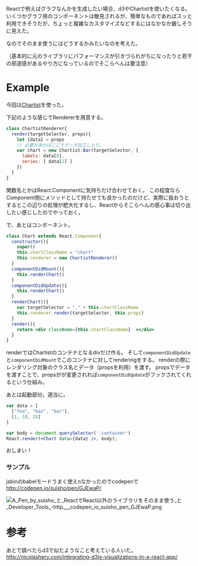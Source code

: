 
Reactで例えばグラフなんかを生成したい場合、d3やChartistを使いたくなる。
いくつかグラフ用のコンポーネントは散見されるが、簡単なものであればスッと利用できそうだが、ちょっと複雑なカスタマイズなどするにはなかなか厳しそうに見えた。

なのでそのまま使うにはどうするかみたいなのを考えた。

（基本的に元のライブラリにパフォーマンスが引きづられがちになったりと若干の邪道感があるやり方になっているのでそこらへんは要注意）


# Example
今回は[Chartist](https://gionkunz.github.io/chartist-js/)を使った。

下記のような感じでRendererを用意する。

```ChartistRenderer.js
class ChartistRenderer{
  render(targetSelector, props){
    let {data} = props
    // 必要があればここでデータ加工したり。
    var chart = new Chartist.Bar(targetSelector, {
      labels: data[0],
      series: [ data[1] ]
    })
  }
}
```

関数名とかはReact.Componentに気持ちだけ合わせておく。
この程度ならComponent側にメソッドとして持たせても良かったのだけど、実際に扱おうとするとこの辺りの処理が肥大化するし、Reactからそこらへんの感心事は切り出したい感じしたのでやっておく。

で、あとはコンポーネント。

```Chart.jsx
class Chart extends React.Component{
  constructor(){
    super()
    this.chartClassName = "chart"
    this.renderer = new ChartistRenderer()
  }
  componentDidMount(){
    this.renderChart()
  }
  componentDidUpdate(){
    this.renderChart()
  }
  renderChart(){
    var targetSelector = "." + this.chartClassName    
    this.renderer.render(targetSelector, this.props)    
  }
  render(){
    return <div className={this.chartClassName}  ></div>
  }
}
```
renderではChartistのコンテナとなるdivだけ作る。
そして`componentDidUpdate`と`componentDidMount`でこのコンテナに対してrenderingをする。
renderの際にレンダリング対象のクラス名とデータ（propsを利用）を渡す。
propsでデータを渡すことで、propsがが変更されれば`componentDidUpdate`がフックされてくれるという仕組み。

あとは起動部分。適当に。

```app.jsx
var data = [
  ["foo", "baz", "bar"],
  [1, 10, 20]
]

var body = document.querySelector('.container')
React.render(<Chart data={data} />, body);

```

おしまい！

### サンプル
jsbinのbabelモードうまく使えnなかったのでcodepenで
http://codepen.io/suisho/pen/GJEwaP/

![A_Pen_by_suisho_と_ReactでReact以外のライブラリをそのまま使う_と_Developer_Tools_-_http___codepen_io_suisho_pen_GJEwaP_.png](https://qiita-image-store.s3.amazonaws.com/0/7307/0bb58b20-d045-587d-9a23-234d184e9eb9.png "A_Pen_by_suisho_と_ReactでReact以外のライブラリをそのまま使う_と_Developer_Tools_-_http___codepen_io_suisho_pen_GJEwaP_.png")

# 参考
あとで調べたらd3で似たようなこと考えている人いた。
http://nicolashery.com/integrating-d3js-visualizations-in-a-react-app/
